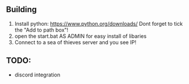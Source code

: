 ## Building

1. Install python: https://www.python.org/downloads/ Dont forget to tick the "Add to path box"!
2. open the start.bat AS ADMIN for easy install of libaries 
3. Connect to a sea of thieves server and you see IP!


## TODO:
- discord integration